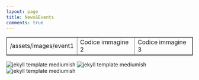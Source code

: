 ```yaml
---
layout: page
title: News&Events
comments: true
---
```


<table cellspacing=”2″ cellpadding=”2″ width=”560″ border=”0″>
<tbody>
<tr>
<td valign=”top” width=”186″>/assets/images/event1</td>
<td valign=”top” width=”186″>Codice immagine 2</td>
<td valign=”top” width=”186″>Codice immagine 3</td>
</tr></tbody></table>



![jekyll template mediumish]({{site.baseurl}}/assets/images/event1.png)
![jekyll template mediumish]({{site.baseurl}}/assets/images/event2.png)
![jekyll template mediumish]({{site.baseurl}}/assets/images/event3.jpg)

